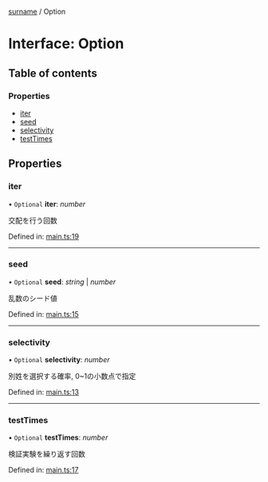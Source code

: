 [surname](../README.md) / Option

# Interface: Option

## Table of contents

### Properties

- [iter](option.md#iter)
- [seed](option.md#seed)
- [selectivity](option.md#selectivity)
- [testTimes](option.md#testtimes)

## Properties

### iter

• `Optional` **iter**: *number*

交配を行う回数

Defined in: [main.ts:19](https://github.com/DN360/surname-exp/blob/be9d8d4/src/main.ts#L19)

___

### seed

• `Optional` **seed**: *string* \| *number*

乱数のシード値

Defined in: [main.ts:15](https://github.com/DN360/surname-exp/blob/be9d8d4/src/main.ts#L15)

___

### selectivity

• `Optional` **selectivity**: *number*

別姓を選択する確率, 0~1の小数点で指定

Defined in: [main.ts:13](https://github.com/DN360/surname-exp/blob/be9d8d4/src/main.ts#L13)

___

### testTimes

• `Optional` **testTimes**: *number*

検証実験を繰り返す回数

Defined in: [main.ts:17](https://github.com/DN360/surname-exp/blob/be9d8d4/src/main.ts#L17)
